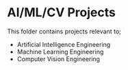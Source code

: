 # AI/ML/CV Projects

This folder contains projects relevant to;
- Artificial Intelligence Engineering
- Machine Learning Engineering
- Computer Vision Engineering

